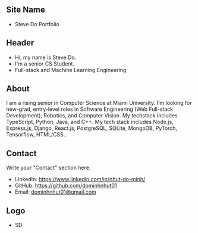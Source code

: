 ## Site Name
- Steve Do Portfolio

## Header
- Hi, my name is Steve Do. 
- I'm a senior CS Student.
- Full-stack and Machine Learning Engineering

## About
​I am a rising senior in Computer Science at Miami University. I'm looking for new-grad, entry-level roles in Software Engineering (Web Full-stack Development), Robotics, and Computer Vision. 
My techstack includes TypeScript, Python, Java, and C++. My tech stack includes Node.js, Express.js, Django, React.js, PostgreSQL, SQLite, MongoDB, PyTorch, Tensorflow, HTML/CSS..

## Contact
Write your "Contact" section here.
- LinkedIn: https://www.linkedin.com/in/nhut-do-minh/
- GitHub: https://github.com/dominhnhut01
- Email: dominhnhut01@gmail.com

## Logo
- SD